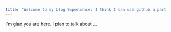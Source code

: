 ```yaml
---
title: "Welcome to my blog Experience: I think I can use github a part from my sg for a resume"
---
```


I'm glad you are here. I plan to talk about ...
